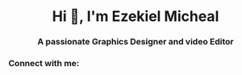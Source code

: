 <h1 align="center">Hi 👋, I'm Ezekiel Micheal</h1>
<h3 align="center">A passionate Graphics Designer and video Editor</h3>

<h3 align="left">Connect with me:</h3>
<p align="left">
</p>
